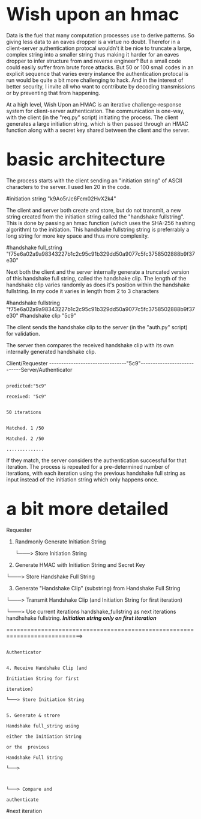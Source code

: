 # <span style="font-size:48px;">Wish upon an hmac</span>



Data is the fuel that many computation processes use to derive patterns. So giving less data to an eaves 
dropper is a virtue no doubt. Therefor in a client-server authentication protocal wouldn't it be nice to 
truncate a large, complex string into a smaller string thus making it harder for an eaves dropper to infer 
structure from and reverse engineer? But a small code could easily suffer from brute force attacks. But 50
or 100 small codes in an explicit sequence that varies every instance the authentication protocal is run would be quite a bit 
more challenging to hack. And in the interest of better security, I invite all who want to contribute by 
decoding transmissions or by preventing that from happening.

At a high level, Wish Upon an HMAC is an iterative challenge-response system for client-server authentication. The communication is one-way, with the client (in the "req.py" script) initiating the process. The client generates a large initiation string, which is then passed through an HMAC function along with a secret key shared between the client and the server.



# <span style="font-size:48px;">basic architecture</span>
The process starts with the client sending an "initiation string" of ASCII characters to the server. I used 
len 20 in the code.

#initiation string "k9Ao5rJc6Fcm02HvX2k4"


The client and server both create and store, but do not transmit, a new string created from the initiation 
string called the "handshake fullstring". This is done by passing an hmac function (which uses the SHA-256 
hashing algorithm) to the initiation. This handshake fullstring string is preferrably a long string for
more key space and thus more complexity. 

#handshake full_string "f75e6a02a9a98343227b1c2c95c91b329dd50a9077c5fc3758502888b9f37e30"

Next both the client and the server internally generate a truncated version of this
handshake full string, called the handshake clip. The length of the handshake clip varies randomly as 
does it's position within the handshake fullstring. In my code it varies in length from 2 to 3 characters

#handshake fullstring "f75e6a02a9a98343227b1c2c95c91b329dd50a9077c5fc3758502888b9f37e30"
#handshake clip                                "5c9"       


The client sends the handshake clip to the server 
(in the "auth.py" script) for validation.

The server then compares the received handshake clip with its own internally generated handshake clip. 


Client/Requester --------------------------------"5c9"----------------------------Server/Authenticator

                                                                                   predicted:"5c9" 
                                                                                   received: "5c9"
                                                                                   
                                                                                   50 iterations
                                                                                   
                                                                                   Matched. 1 /50
                                                                                   Matched. 2 /50
                                                                                   ..............
If they match, the server considers the authentication successful for that iteration. 
The process is repeated for a pre-determined number of iterations, with each iteration using the previous
handshake full string as input instead of the initiation string which only happens once. 


# <span style="font-size:48px;">a bit more detailed</span>

Requester                                            


1. Randmonly Generate Initiation String

   └───> Store Initiation String

2. Generate HMAC with Initiation
String and Secret Key

└───> Store Handshake Full String

3. Generate "Handshake Clip"
(substring) from Handshake
Full String


└───> Transmit Handshake Clip
   (and Initiation String for
   first iteration)
 

└───> Use current iterations handshake_fullstring as next iterations handhshake fullstring. 
***Initiation string only on first iteration***





============================================================================>             

                                                                                        Authenticator

                                                                               4. Receive Handshake Clip (and
                                                                                  Initiation String for first
                                                                                                   iteration)
                                                                                └───> Store Initiation String
                                                                             
                                                                                5. Generate & strore 
                                                                                Handshake full_string using 
                                                                                either the Initiation String
                                                                                or the  previous 
                                                                                Handshake Full String
                                                                                └───> 
                                                                                
                                                                                    
                                                                                  └───> Compare and 
                                                                                  authenticate
#next iteration
                                                                                  
                                                                                  
                                                                                  
                                                                                  
                                                                                  
                                                                                  
                                                                                  
                                                                                  
                                                                                  
                                                                                  
                                                                                  
                                                                                  
                                                                                  
                                                                                  
                                                                                  
                                                                                  
                                                                                  
                                                                                  
                                                                                  
                                                                                  
                                                                                  
                                                        
                   

                                                                                 

 
                                                                                
                            
                                                                            
                                                                               

